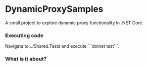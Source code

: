 # DynamicProxySamples
A small project to explore dynamic proxy functionality in .NET Core.

### Executing code
Navigate to ../Shared.Tests and execute ```dotnet test´´´.

### What is it about?
